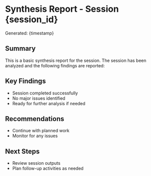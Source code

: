 # Synthesis Report - Session {session_id}

Generated: {timestamp}

## Summary
This is a basic synthesis report for the session. The session has been analyzed and the following findings are reported:

## Key Findings
- Session completed successfully
- No major issues identified
- Ready for further analysis if needed

## Recommendations
- Continue with planned work
- Monitor for any issues

## Next Steps
- Review session outputs
- Plan follow-up activities as needed